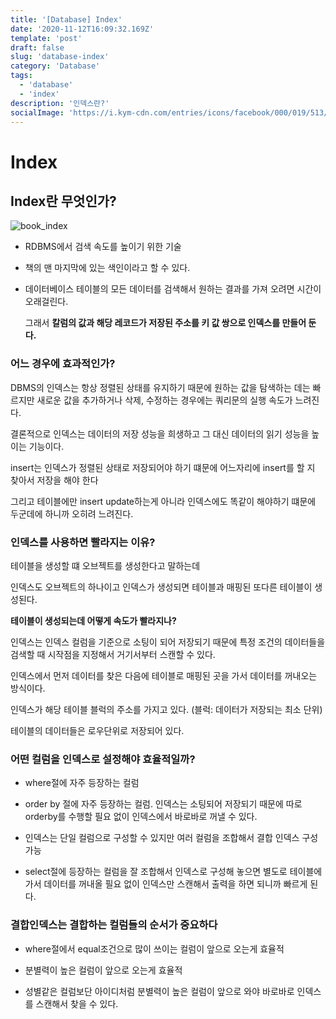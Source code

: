 ```yaml
---
title: '[Database] Index'
date: '2020-11-12T16:09:32.169Z'
template: 'post'
draft: false
slug: 'database-index'
category: 'Database'
tags:
  - 'database'
  - 'index'
description: '인덱스란?'
socialImage: 'https://i.kym-cdn.com/entries/icons/facebook/000/019/513/til.jpg'
---
```


# Index

## Index란 무엇인가?

![book_index](/Users/seungjune/blog/DanSJKim.github.io/static/media/book_index.png)

- RDBMS에서 검색 속도를 높이기 위한 기술

- 책의 맨 마지막에 있는 색인이라고 할 수 있다.

- 데이터베이스 테이블의 모든 데이터를 검색해서 원하는 결과를 가져 오려면 시간이 오래걸린다.

  그래서 **칼럼의 값과 해당 레코드가 저장된 주소를 키 값 쌍으로 인덱스를 만들어 둔다.**



### 어느 경우에 효과적인가?

DBMS의 인덱스는 항상 정렬된 상태를 유지하기 때문에 원하는 값을 탐색하는 데는 빠르지만 새로운 값을 추가하거나 삭제, 수정하는 경우에는 쿼리문의 실행 속도가 느려진다.

결론적으로 인덱스는 데이터의 저장 성능을 희생하고 그 대신 데이터의 읽기 성능을 높이는 기능이다.

insert는 인덱스가 정렬된 상태로 저장되어야 하기 떄문에 어느자리에 insert를 할 지 찾아서 저장을 해야 한다

그리고 테이블에만 insert update하는게 아니라 인덱스에도 똑같이 해야하기 떄문에 두군데에 하니까 오히려 느려진다.



### 인덱스를 사용하면 빨라지는 이유?

테이블을 생성할 떄 오브젝트를 생성한다고 말하는데

인덱스도 오브젝트의 하나이고 인덱스가 생성되면 테이블과 매핑된 또다른 테이블이 생성된다.

**테이블이 생성되는데 어떻게 속도가 빨라지나?**

인덱스는 인덱스 컬럼을 기준으로 소팅이 되어 저장되기 때문에 특정 조건의 데이터들을 검색할 때 시작점을 지정해서 거기서부터 스캔할 수 있다.

인덱스에서 먼저 데이터를 찾은 다음에 테이블로 매핑된 곳을 가서 데이터를 꺼내오는 방식이다.

인덱스가 해당 테이블 블럭의 주소를 가지고 있다. (블럭: 데이터가 저장되는 최소 단위)

테이블의 데이터들은 로우단위로 저장되어 있다.



### 어떤 컬럼을 인덱스로 설정해야 효율적일까?

- where절에 자주 등장하는 컬럼

- order by 절에 자주 등장하는 컬럼. 인덱스는 소팅되어 저장되기 때문에 따로 orderby를 수행할 필요 없이 인덱스에서 바로바로 꺼낼 수 있다.
- 인덱스는 단일 컬럼으로 구성할 수 있지만 여러 컬럼을 조합해서 결합 인덱스 구성 가능
- select절에 등장하는 컬럼을 잘 조합해서 인덱스로 구성해 놓으면 별도로 테이블에 가서 데이터를 꺼내올 필요 없이 인덱스만 스캔해서 출력을 하면 되니까 빠르게 된다.



### 결합인덱스는 결합하는 컬럼들의 순서가 중요하다

- where절에서 equal조건으로 많이 쓰이는 컬럼이 앞으로 오는게 효율적

- 분별력이 높은 컬럼이 앞으로 오는게 효율적

- 성별같은 컬럼보단 아이디처럼 분별력이 높은 컬럼이 앞으로 와야 바로바로 인덱스를 스캔해서 찾을 수 있다.